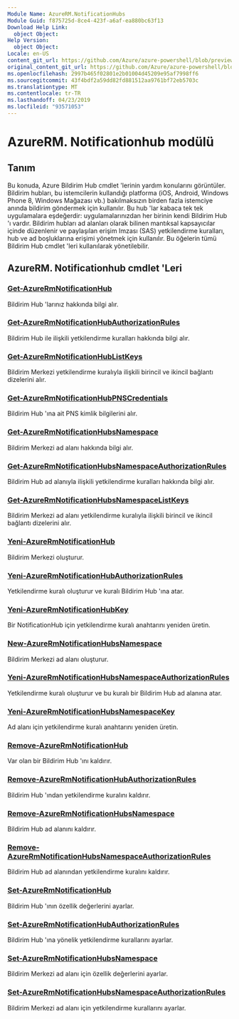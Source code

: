 ```yaml
---
Module Name: AzureRM.NotificationHubs
Module Guid: f875725d-8ce4-423f-a6af-ea880bc63f13
Download Help Link:
  object Object: 
Help Version:
  object Object: 
Locale: en-US
content_git_url: https://github.com/Azure/azure-powershell/blob/preview/src/ResourceManager/NotificationHubs/Commands.NotificationHubs/help/AzureRM.NotificationHubs.md
original_content_git_url: https://github.com/Azure/azure-powershell/blob/preview/src/ResourceManager/NotificationHubs/Commands.NotificationHubs/help/AzureRM.NotificationHubs.md
ms.openlocfilehash: 2997b465f02801e2b01004d45209e95af7998ff6
ms.sourcegitcommit: 43f4bdf2a59dd82fd881512aa9761bf72eb5703c
ms.translationtype: MT
ms.contentlocale: tr-TR
ms.lasthandoff: 04/23/2019
ms.locfileid: "93571053"
---
```

# AzureRM. Notificationhub modülü
## Tanım
Bu konuda, Azure Bildirim Hub cmdlet 'lerinin yardım konularını görüntüler. Bildirim hubları, bu istemcilerin kullandığı platforma (iOS, Android, Windows Phone 8, Windows Mağazası vb.) bakılmaksızın birden fazla istemciye anında bildirim göndermek için kullanılır. Bu hub 'lar kabaca tek tek uygulamalara eşdeğerdir: uygulamalarınızdan her birinin kendi Bildirim Hub 'ı vardır. Bildirim hubları ad alanları olarak bilinen mantıksal kapsayıcılar içinde düzenlenir ve paylaşılan erişim Imzası (SAS) yetkilendirme kuralları, hub ve ad boşluklarına erişimi yönetmek için kullanılır. Bu öğelerin tümü Bildirim Hub cmdlet 'leri kullanılarak yönetilebilir.

## AzureRM. Notificationhub cmdlet 'Leri
### [Get-AzureRmNotificationHub](Get-AzureRmNotificationHub.md)
Bildirim Hub 'larınız hakkında bilgi alır.

### [Get-AzureRmNotificationHubAuthorizationRules](Get-AzureRmNotificationHubAuthorizationRules.md)
Bildirim Hub ile ilişkili yetkilendirme kuralları hakkında bilgi alır.

### [Get-AzureRmNotificationHubListKeys](Get-AzureRmNotificationHubListKeys.md)
Bildirim Merkezi yetkilendirme kuralıyla ilişkili birincil ve ikincil bağlantı dizelerini alır.

### [Get-AzureRmNotificationHubPNSCredentials](Get-AzureRmNotificationHubPNSCredentials.md)
Bildirim Hub 'ına ait PNS kimlik bilgilerini alır.

### [Get-AzureRmNotificationHubsNamespace](Get-AzureRmNotificationHubsNamespace.md)
Bildirim Merkezi ad alanı hakkında bilgi alır.

### [Get-AzureRmNotificationHubsNamespaceAuthorizationRules](Get-AzureRmNotificationHubsNamespaceAuthorizationRules.md)
Bildirim Hub ad alanıyla ilişkili yetkilendirme kuralları hakkında bilgi alır.

### [Get-AzureRmNotificationHubsNamespaceListKeys](Get-AzureRmNotificationHubsNamespaceListKeys.md)
Bildirim Merkezi ad alanı yetkilendirme kuralıyla ilişkili birincil ve ikincil bağlantı dizelerini alır.

### [Yeni-AzureRmNotificationHub](New-AzureRmNotificationHub.md)
Bildirim Merkezi oluşturur.

### [Yeni-AzureRmNotificationHubAuthorizationRules](New-AzureRmNotificationHubAuthorizationRules.md)
Yetkilendirme kuralı oluşturur ve kuralı Bildirim Hub 'ına atar.

### [Yeni-AzureRmNotificationHubKey](New-AzureRmNotificationHubKey.md)
Bir NotificationHub için yetkilendirme kuralı anahtarını yeniden üretin.

### [New-AzureRmNotificationHubsNamespace](New-AzureRmNotificationHubsNamespace.md)
Bildirim Merkezi ad alanı oluşturur.

### [Yeni-AzureRmNotificationHubsNamespaceAuthorizationRules](New-AzureRmNotificationHubsNamespaceAuthorizationRules.md)
Yetkilendirme kuralı oluşturur ve bu kuralı bir Bildirim Hub ad alanına atar.

### [Yeni-AzureRmNotificationHubsNamespaceKey](New-AzureRmNotificationHubsNamespaceKey.md)
Ad alanı için yetkilendirme kuralı anahtarını yeniden üretin.

### [Remove-AzureRmNotificationHub](Remove-AzureRmNotificationHub.md)
Var olan bir Bildirim Hub 'ını kaldırır.

### [Remove-AzureRmNotificationHubAuthorizationRules](Remove-AzureRmNotificationHubAuthorizationRules.md)
Bildirim Hub 'ından yetkilendirme kuralını kaldırır.

### [Remove-AzureRmNotificationHubsNamespace](Remove-AzureRmNotificationHubsNamespace.md)
Bildirim Hub ad alanını kaldırır.

### [Remove-AzureRmNotificationHubsNamespaceAuthorizationRules](Remove-AzureRmNotificationHubsNamespaceAuthorizationRules.md)
Bildirim Hub ad alanından yetkilendirme kuralını kaldırır.

### [Set-AzureRmNotificationHub](Set-AzureRmNotificationHub.md)
Bildirim Hub 'ının özellik değerlerini ayarlar.

### [Set-AzureRmNotificationHubAuthorizationRules](Set-AzureRmNotificationHubAuthorizationRules.md)
Bildirim Hub 'ına yönelik yetkilendirme kurallarını ayarlar.

### [Set-AzureRmNotificationHubsNamespace](Set-AzureRmNotificationHubsNamespace.md)
Bildirim Merkezi ad alanı için özellik değerlerini ayarlar.

### [Set-AzureRmNotificationHubsNamespaceAuthorizationRules](Set-AzureRmNotificationHubsNamespaceAuthorizationRules.md)
Bildirim Merkezi ad alanı için yetkilendirme kurallarını ayarlar.

